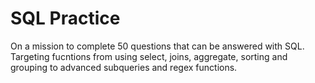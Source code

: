 # SQL Practice

On a mission to complete 50 questions that can be answered with SQL. Targeting fucntions from using select, joins, aggregate, sorting and grouping to advanced subqueries and regex functions.
